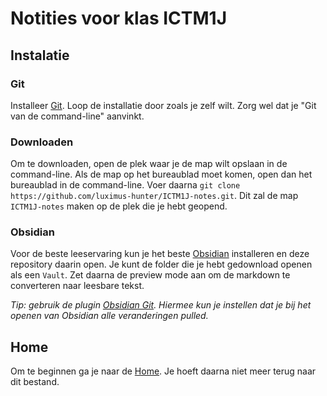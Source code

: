 # Notities voor klas ICTM1J

## Instalatie

### Git

Installeer [Git](https://git-scm.com/). Loop de installatie door zoals je zelf wilt. Zorg wel dat je "Git van de command-line" aanvinkt.

### Downloaden

Om te downloaden, open de plek waar je de map wilt opslaan in de command-line. Als de map op het bureaublad moet komen, open dan het bureaublad in de command-line. Voer daarna `git clone https://github.com/luximus-hunter/ICTM1J-notes.git`. Dit zal de map `ICTM1J-notes` maken op de plek die je hebt geopend.

### Obsidian

Voor de beste leeservaring kun je het beste [Obsidian](https://obsidian.md/) installeren en deze repository daarin open. Je kunt de folder die je hebt gedownload openen als een `Vault`. Zet daarna de preview mode aan om de markdown te converteren naar leesbare tekst.

*Tip: gebruik de plugin [Obsidian Git](https://github.com/denolehov/obsidian-git). Hiermee kun je instellen dat je bij het openen van Obsidian alle veranderingen pulled.*

## Home

Om te beginnen ga je naar de [Home](Home.md). Je hoeft daarna niet meer terug naar dit bestand.